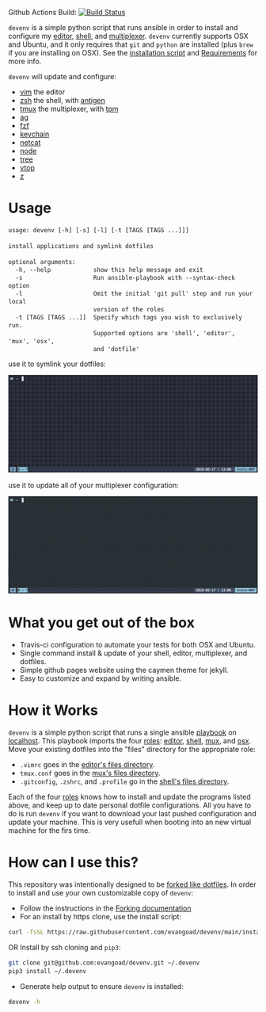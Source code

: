 Github Actions Build: [![Build Status](https://github.com/evangoad/devenv/workflows/Devenv%20Test%20Build/badge.svg)](https://github.com/evangoad/devenv/actions)

`devenv` is a simple python script that runs ansible in order to install
and configure my [editor](roles/editor),
[shell](roles/shell), and [multiplexer](roles/mux).
`devenv` currently supports OSX and Ubuntu, and it only requires that `git` and
`python` are installed (plus `brew` if you are installing on OSX).  See the
[installation
script](https://github.com/evangoad/devenv/blob/main/install.sh) and
[Requirements](REQUIREMENTS.md) for more info.

`devenv` will update and configure:

- [vim](https://github.com/vim/vim) the editor
- [zsh](https://github.com/zsh-users/zsh) the shell, with
  [antigen](https://github.com/zsh-users/antigen)
- [tmux](https://github.com/tmux/tmux) the multiplexer, with
  [tpm](https://github.com/tmux-plugins/tpm)
- [ag](https://github.com/ggreer/the_silver_searcher)
- [fzf](https://github.com/junegunn/fzf) 
- [keychain](https://github.com/funtoo/keychain)
- [netcat](http://netcat.sourceforge.net/)
- [node](https://github.com/nodejs/node)
- [tree](https://linux.die.net/man/1/tree)
- [vtop](https://github.com/MrRio/vtop)
- [z](https://github.com/rupa/z)

# Usage

```
usage: devenv [-h] [-s] [-l] [-t [TAGS [TAGS ...]]]

install applications and symlink dotfiles

optional arguments:
  -h, --help            show this help message and exit
  -s                    Run ansible-playbook with --syntax-check option
  -l                    Omit the initial 'git pull' step and run your local
                        version of the roles
  -t [TAGS [TAGS ...]]  Specify which tags you wish to exclusively run.
                        Supported options are 'shell', 'editor', 'mux', 'osx',
                        and 'dotfile'
```

use it to symlink your dotfiles:

![devenv --tags dotfiles demo](https://raw.githubusercontent.com/evangoad/devenv/main/img/devenv-dotfile-example.gif)

use it to update all of your multiplexer configuration:

![devenv --tags mux demo](https://raw.githubusercontent.com/evangoad/devenv/main/img/devenv-mux-example.gif)

# What you get out of the box

- Travis-ci configuration to automate your tests for both OSX and Ubuntu.
- Single command install & update of your shell, editor,
  multiplexer, and dotfiles.
- Simple github pages website using the caymen theme for jekyll.
- Easy to customize and expand by writing ansible.

# How it Works

`devenv` is a simple python script that runs a single ansible
[playbook](https://github.com/evangoad/devenv/blob/main/development.yml) on
[localhost](https://github.com/evangoad/devenv/blob/main/inventory).  This
playbook imports the four [roles](roles/): [editor](roles/editor),
[shell](roles/shell), [mux](roles/mux), and [osx](roles/osx).  Move your
existing dotfiles into the "files" directory for the appropriate role:
- `.vimrc` goes in the [editor's files directory](roles/editor/files).
- `tmux.conf` goes in the [mux's files directory](roles/mux/files).
- `.gitconfig`, `.zshrc`, and `.profile` go in the [shell's files
directory](roles/shell/files). 

Each of the four [roles](roles/) knows how to
install and update the programs listed above, and keep up to date personal
dotfile configurations.  All you have to do is run `devenv` if you want to
download your last pushed configuration and update your machine.  This is very
usefull when booting into an new virtual machine for the firs time.

# How can I use this?

This repository was intentionally designed to be [forked like
dotfiles](http://zachholman.com/2010/08/dotfiles-are-meant-to-be-forked/).
In order to install and use your own customizable copy of `devenv`:

- Follow the instructions in the [Forking documentation](FORKING.md)
- For an install by https clone, use the install script:

```bash
curl -fsSL https://raw.githubusercontent.com/evangoad/devenv/main/install.sh | bash
```
  OR Install by ssh cloning and `pip3`:

```bash
git clone git@github.com:evangoad/devenv.git ~/.devenv
pip3 install ~/.devenv
```

- Generate help output to ensure `devenv` is installed:

```bash
devenv -h
```


